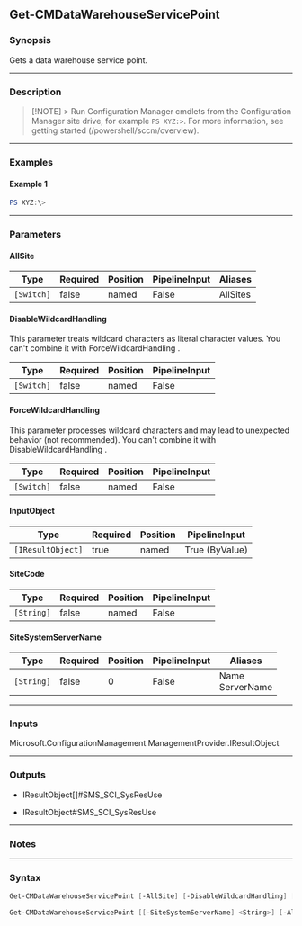 Get-CMDataWarehouseServicePoint
-------------------------------




### Synopsis
Gets a data warehouse service point.



---


### Description

> [!NOTE] > Run Configuration Manager cmdlets from the Configuration Manager site drive, for example `PS XYZ:>`. For more information, see getting started (/powershell/sccm/overview).



---


### Examples
#### Example 1
```PowerShell
PS XYZ:\>
```



---


### Parameters
#### **AllSite**








|Type      |Required|Position|PipelineInput|Aliases |
|----------|--------|--------|-------------|--------|
|`[Switch]`|false   |named   |False        |AllSites|



#### **DisableWildcardHandling**

This parameter treats wildcard characters as literal character values. You can't combine it with ForceWildcardHandling .






|Type      |Required|Position|PipelineInput|
|----------|--------|--------|-------------|
|`[Switch]`|false   |named   |False        |



#### **ForceWildcardHandling**

This parameter processes wildcard characters and may lead to unexpected behavior (not recommended). You can't combine it with DisableWildcardHandling .






|Type      |Required|Position|PipelineInput|
|----------|--------|--------|-------------|
|`[Switch]`|false   |named   |False        |



#### **InputObject**








|Type             |Required|Position|PipelineInput |
|-----------------|--------|--------|--------------|
|`[IResultObject]`|true    |named   |True (ByValue)|



#### **SiteCode**








|Type      |Required|Position|PipelineInput|
|----------|--------|--------|-------------|
|`[String]`|false   |named   |False        |



#### **SiteSystemServerName**








|Type      |Required|Position|PipelineInput|Aliases            |
|----------|--------|--------|-------------|-------------------|
|`[String]`|false   |0       |False        |Name<br/>ServerName|





---


### Inputs
Microsoft.ConfigurationManagement.ManagementProvider.IResultObject





---


### Outputs
* IResultObject[]#SMS_SCI_SysResUse


* IResultObject#SMS_SCI_SysResUse






---


### Notes




---


### Syntax
```PowerShell
Get-CMDataWarehouseServicePoint [-AllSite] [-DisableWildcardHandling] [-ForceWildcardHandling] -InputObject <IResultObject> [<CommonParameters>]
```
```PowerShell
Get-CMDataWarehouseServicePoint [[-SiteSystemServerName] <String>] [-AllSite] [-DisableWildcardHandling] [-ForceWildcardHandling] [-SiteCode <String>] [<CommonParameters>]
```
